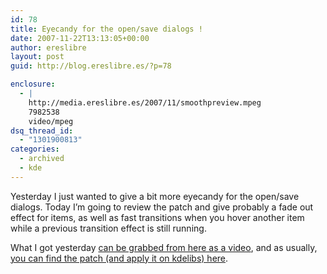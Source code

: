 ```yaml
---
id: 78
title: Eyecandy for the open/save dialogs !
date: 2007-11-22T13:13:05+00:00
author: ereslibre
layout: post
guid: http://blog.ereslibre.es/?p=78

enclosure:
  - |
    http://media.ereslibre.es/2007/11/smoothpreview.mpeg
    7982538
    video/mpeg
dsq_thread_id:
  - "1301900813"
categories:
  - archived
  - kde
---
```

Yesterday I just wanted to give a bit more eyecandy for the open/save dialogs. Today I&#8217;m going to review the patch and give probably a fade out effect for items, as well as fast transitions when you hover another item while a previous transition effect is still running.

What I got yesterday <a href="http://media.ereslibre.es/2007/11/smoothpreview.mpeg" target="_blank">can be grabbed from here as a video</a>, and as usually, <a href="http://media.ereslibre.es/2007/11/smoothPreview.diff" target="_blank">you can find the patch (and apply it on kdelibs) here</a>.
